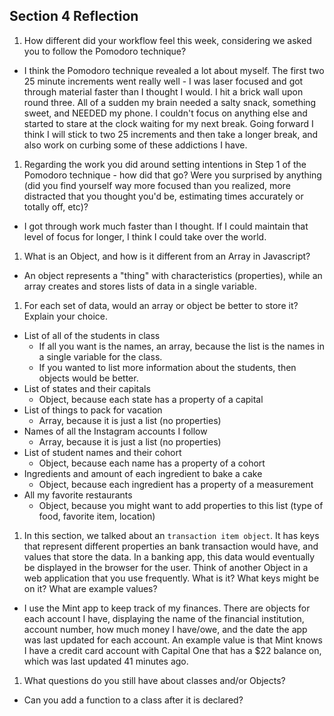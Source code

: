 ## Section 4 Reflection

1. How different did your workflow feel this week, considering we asked you to follow the Pomodoro technique?

  - I think the Pomodoro technique revealed a lot about myself.  The first two 25 minute increments went really well - I was laser focused and got through material faster than I thought I would. I hit a brick wall upon round three.  All of a sudden my brain needed a salty snack, something sweet, and NEEDED my phone. I couldn't focus on anything else and started to stare at the clock waiting for my next break.  Going forward I think I will stick to two 25 increments and then take a longer break, and also work on curbing some of these addictions I have.

1. Regarding the work you did around setting intentions in Step 1 of the Pomodoro technique - how did that go? Were you surprised by anything (did you find yourself way more focused than you realized, more distracted that you thought you'd be, estimating times accurately or totally off, etc)?

  - I got through work much faster than I thought. If I could maintain that level of focus for longer, I think I could take over the world.

1. What is an Object, and how is it different from an Array in Javascript?

  - An object represents a "thing" with characteristics (properties), while an array creates and stores lists of data in a single variable.

1. For each set of data, would an array or object be better to store it? Explain your choice.

  * List of all of the students in class
      - If all you want is the names, an array, because the list is the names in a single variable for the class.
      - If you wanted to list more information about the students, then objects would be better.
  * List of states and their capitals
      - Object, because each state has a property of a capital
  * List of things to pack for vacation
      - Array, because it is just a list (no properties)
  * Names of all the Instagram accounts I follow
      - Array, because it is just a list (no properties)
  * List of student names and their cohort
      - Object, because each name has a property of a cohort  
  * Ingredients and amount of each ingredient to bake a cake
      - Object, because each ingredient has a property of a measurement
  * All my favorite restaurants
      - Object, because you might want to add properties to this list (type of food, favorite item, location)

1. In this section, we talked about an `transaction item object`. It has keys that represent different properties an bank transaction would have, and values that store the data. In a banking app, this data would eventually be displayed in the browser for the user. Think of another Object in a web application that you use frequently. What is it? What keys might be on it? What are example values?

  - I use the Mint app to keep track of my finances. There are objects for each account I have, displaying the name of the financial institution, account number, how much money I have/owe, and the date the app was last updated for each account. An example value is that Mint knows I have a credit card account with Capital One that has a $22 balance on, which was last updated 41 minutes ago.

1. What questions do you still have about classes and/or Objects?

  - Can you add a function to a class after it is declared?

